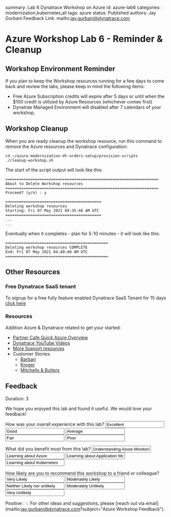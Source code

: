 summary: Lab 6 Dynatrace Workshop on Azure
id: azure-lab6
categories: modernization,kubernetes,all
tags: azure
status: Published
authors: Jay Gurbani
Feedback Link: mailto:jay.gurbani@dynatrace.com

# Azure Workshop Lab 6 - Reminder & Cleanup

## Workshop Environment Reminder

If you plan to keep the Workshop resources running for a few days to come back and review the labs, please keep in mind the following items:

* Free Azure Subscription credits will expire after 5 days or until when the $100 credit is utilized by Azure Resources (whichever comes first)
* Dynatrae Managed Environment will disabled after 7 calendars of your workshop.

## Workshop Cleanup

When you are ready cleanup the workshop resource, run this command to remove the Azure resources and Dynatrace configuration:

```
cd ~/azure-modernization-dt-orders-setup/provision-scripts
./cleanup-workshop.sh
```

The start of the script output will look like this:

```
===================================================================
About to Delete Workshop resources
===================================================================
Proceed? (y/n) : y

==========================================
Deleting workshop resources
Starting: Fri 07 May 2021 04:35:46 AM UTC
==========================================
...
...
```

Eventually when it completes - plan for 5-10 minutes - it will look like this:

```
=============================================
Deleting workshop resources COMPLETE
End: Fri 07 May 2021 04:40:40 AM UTC
=============================================
```

## Other Resources

### Free Dynatrace SaaS tenant 
To signup for a free fully feature enabled Dynatrace SaaS Tenant for 15 days [click here](https://www.dynatrace.com/trial/) 

### Resources
Addition Azure & Dynatrace related to get your started:

* [Partner Cafe Quick Azure Overview](https://www.youtube.com/watch?v=VCdEHAoEePw)
* [Dynatrace YouTube Videos](https://www.youtube.com/channel/UCcYJ-5q_AfmjQ4XTjTS0o3g)
* [More Support resources](https://www.dynatrace.com/services-support/#support-resources-section)
* Customer Stories:​
    - [Barbari](https://www.dynatrace.com/news/customer-stories/barbri/)
    - [Kroger](https://www.dynatrace.com/news/customer-stories/kroger/)
    - [Mitchells & Butlers](https://www.dynatrace.com/news/customer-stories/mitchells-and-butlers/)

## Feedback
Duration: 3

We hope you enjoyed this lab and found it useful. We would love your feedback!
<form>
  <name>How was your overall experience with this lab?</name>
  <input value="Excellent" />
  <input value="Good" />
  <input value="Average" />
  <input value="Fair" />
  <input value="Poor" />
</form>

<form>
  <name>What did you benefit most from this lab?</name>
  <input value="Understanding Azure Monitoring setup with Dynatrace" />
  <input value="Learning about Azure" />
  <input value="Learning about Application Modernization" />
  <input value="Learning about Kubernetes" />
</form>

<form>
  <name>How likely are you to recommend this workshop to a friend or colleague?</name>
  <input value="Very Likely" />
  <input value="Moderately Likely" />
  <input value="Neither Likely nor unlikely" />
  <input value="Moderately Unlikely" />
  <input value="Very Unlikely" />
</form>

Positive
: 💡 For other ideas and suggestions, please [reach out via email](mailto:jay.gurbani@dynatrace.com?subject="Azure Workshop Feedback").